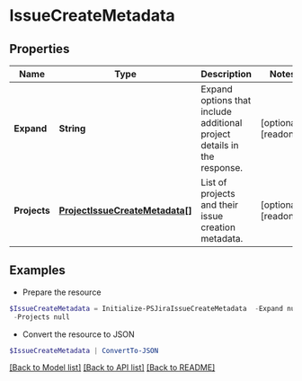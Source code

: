# IssueCreateMetadata
## Properties

Name | Type | Description | Notes
------------ | ------------- | ------------- | -------------
**Expand** | **String** | Expand options that include additional project details in the response. | [optional] [readonly] 
**Projects** | [**ProjectIssueCreateMetadata[]**](ProjectIssueCreateMetadata.md) | List of projects and their issue creation metadata. | [optional] [readonly] 

## Examples

- Prepare the resource
```powershell
$IssueCreateMetadata = Initialize-PSJiraIssueCreateMetadata  -Expand null `
 -Projects null
```

- Convert the resource to JSON
```powershell
$IssueCreateMetadata | ConvertTo-JSON
```

[[Back to Model list]](../README.md#documentation-for-models) [[Back to API list]](../README.md#documentation-for-api-endpoints) [[Back to README]](../README.md)

